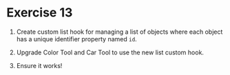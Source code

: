 # Exercise 13

1. Create custom list hook for managing a list of objects where each object has a unique identifier property named `id`.

2. Upgrade Color Tool and Car Tool to use the new list custom hook.

3. Ensure it works!